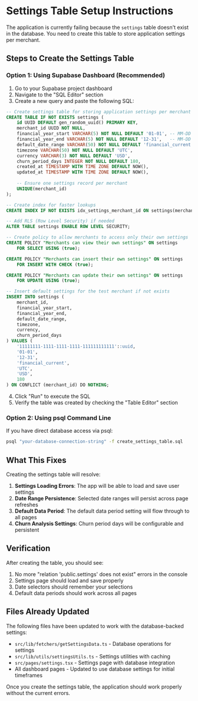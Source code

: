 # Settings Table Setup Instructions

The application is currently failing because the `settings` table doesn't exist in the database. You need to create this table to store application settings per merchant.

## Steps to Create the Settings Table

### Option 1: Using Supabase Dashboard (Recommended)

1. Go to your Supabase project dashboard
2. Navigate to the "SQL Editor" section
3. Create a new query and paste the following SQL:

```sql
-- Create settings table for storing application settings per merchant
CREATE TABLE IF NOT EXISTS settings (
    id UUID DEFAULT gen_random_uuid() PRIMARY KEY,
    merchant_id UUID NOT NULL,
    financial_year_start VARCHAR(5) NOT NULL DEFAULT '01-01', -- MM-DD format
    financial_year_end VARCHAR(5) NOT NULL DEFAULT '12-31',   -- MM-DD format
    default_date_range VARCHAR(50) NOT NULL DEFAULT 'financial_current',
    timezone VARCHAR(50) NOT NULL DEFAULT 'UTC',
    currency VARCHAR(3) NOT NULL DEFAULT 'USD',
    churn_period_days INTEGER NOT NULL DEFAULT 180,
    created_at TIMESTAMP WITH TIME ZONE DEFAULT NOW(),
    updated_at TIMESTAMP WITH TIME ZONE DEFAULT NOW(),
    
    -- Ensure one settings record per merchant
    UNIQUE(merchant_id)
);

-- Create index for faster lookups
CREATE INDEX IF NOT EXISTS idx_settings_merchant_id ON settings(merchant_id);

-- Add RLS (Row Level Security) if needed
ALTER TABLE settings ENABLE ROW LEVEL SECURITY;

-- Create policy to allow merchants to access only their own settings
CREATE POLICY "Merchants can view their own settings" ON settings
    FOR SELECT USING (true);

CREATE POLICY "Merchants can insert their own settings" ON settings
    FOR INSERT WITH CHECK (true);

CREATE POLICY "Merchants can update their own settings" ON settings
    FOR UPDATE USING (true);

-- Insert default settings for the test merchant if not exists
INSERT INTO settings (
    merchant_id,
    financial_year_start,
    financial_year_end,
    default_date_range,
    timezone,
    currency,
    churn_period_days
) VALUES (
    '11111111-1111-1111-1111-111111111111'::uuid,
    '01-01',
    '12-31',
    'financial_current',
    'UTC',
    'USD',
    180
) ON CONFLICT (merchant_id) DO NOTHING;
```

4. Click "Run" to execute the SQL
5. Verify the table was created by checking the "Table Editor" section

### Option 2: Using psql Command Line

If you have direct database access via psql:

```bash
psql "your-database-connection-string" -f create_settings_table.sql
```

## What This Fixes

Creating the settings table will resolve:

1. **Settings Loading Errors**: The app will be able to load and save user settings
2. **Date Range Persistence**: Selected date ranges will persist across page refreshes
3. **Default Data Period**: The default data period setting will flow through to all pages
4. **Churn Analysis Settings**: Churn period days will be configurable and persistent

## Verification

After creating the table, you should see:

1. No more "relation 'public.settings' does not exist" errors in the console
2. Settings page should load and save properly
3. Date selectors should remember your selections
4. Default data periods should work across all pages

## Files Already Updated

The following files have been updated to work with the database-backed settings:

- `src/lib/fetchers/getSettingsData.ts` - Database operations for settings
- `src/lib/utils/settingsUtils.ts` - Settings utilities with caching
- `src/pages/settings.tsx` - Settings page with database integration
- All dashboard pages - Updated to use database settings for initial timeframes

Once you create the settings table, the application should work properly without the current errors.